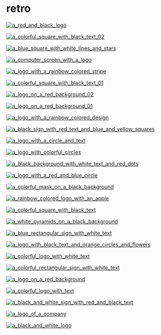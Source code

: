 # retro

<a href="a_red_and_black_logo.png"><img alt="a_red_and_black_logo" src="a_red_and_black_logo.png"></a>

<a href="a_colorful_square_with_black_text_02.png"><img alt="a_colorful_square_with_black_text_02" src="a_colorful_square_with_black_text_02.png"></a>

<a href="a_blue_square_with_white_lines_and_stars.png"><img alt="a_blue_square_with_white_lines_and_stars" src="a_blue_square_with_white_lines_and_stars.png"></a>

<a href="a_computer_screen_with_a_logo.png"><img alt="a_computer_screen_with_a_logo" src="a_computer_screen_with_a_logo.png"></a>

<a href="a_logo_with_a_rainbow_colored_stripe.png"><img alt="a_logo_with_a_rainbow_colored_stripe" src="a_logo_with_a_rainbow_colored_stripe.png"></a>

<a href="a_colorful_square_with_black_text_01.png"><img alt="a_colorful_square_with_black_text_01" src="a_colorful_square_with_black_text_01.png"></a>

<a href="a_logo_on_a_red_background_02.png"><img alt="a_logo_on_a_red_background_02" src="a_logo_on_a_red_background_02.png"></a>

<a href="a_logo_on_a_red_background_01.png"><img alt="a_logo_on_a_red_background_01" src="a_logo_on_a_red_background_01.png"></a>

<a href="a_logo_with_a_rainbow_colored_design.png"><img alt="a_logo_with_a_rainbow_colored_design" src="a_logo_with_a_rainbow_colored_design.png"></a>

<a href="a_black_sign_with_red_text_and_blue_and_yellow_squares.png"><img alt="a_black_sign_with_red_text_and_blue_and_yellow_squares" src="a_black_sign_with_red_text_and_blue_and_yellow_squares.png"></a>

<a href="a_logo_with_a_circle_and_text.png"><img alt="a_logo_with_a_circle_and_text" src="a_logo_with_a_circle_and_text.png"></a>

<a href="a_logo_with_colorful_circles.png"><img alt="a_logo_with_colorful_circles" src="a_logo_with_colorful_circles.png"></a>

<a href="a_black_background_with_white_text_and_red_dots.png"><img alt="a_black_background_with_white_text_and_red_dots" src="a_black_background_with_white_text_and_red_dots.png"></a>

<a href="a_logo_with_a_red_and_blue_circle.png"><img alt="a_logo_with_a_red_and_blue_circle" src="a_logo_with_a_red_and_blue_circle.png"></a>

<a href="a_colorful_mask_on_a_black_background.jpg"><img alt="a_colorful_mask_on_a_black_background" src="a_colorful_mask_on_a_black_background.jpg"></a>

<a href="a_rainbow_colored_logo_with_an_apple.png"><img alt="a_rainbow_colored_logo_with_an_apple" src="a_rainbow_colored_logo_with_an_apple.png"></a>

<a href="a_colorful_square_with_black_text.png"><img alt="a_colorful_square_with_black_text" src="a_colorful_square_with_black_text.png"></a>

<a href="a_white_pyramids_on_a_black_background.jpg"><img alt="a_white_pyramids_on_a_black_background" src="a_white_pyramids_on_a_black_background.jpg"></a>

<a href="a_blue_rectangular_sign_with_white_text.png"><img alt="a_blue_rectangular_sign_with_white_text" src="a_blue_rectangular_sign_with_white_text.png"></a>

<a href="a_logo_with_black_text_and_orange_circles_and_flowers.png"><img alt="a_logo_with_black_text_and_orange_circles_and_flowers" src="a_logo_with_black_text_and_orange_circles_and_flowers.png"></a>

<a href="a_colorful_logo_with_white_text.png"><img alt="a_colorful_logo_with_white_text" src="a_colorful_logo_with_white_text.png"></a>

<a href="a_colorful_rectangular_sign_with_white_text.png"><img alt="a_colorful_rectangular_sign_with_white_text" src="a_colorful_rectangular_sign_with_white_text.png"></a>

<a href="a_logo_on_a_red_background.png"><img alt="a_logo_on_a_red_background" src="a_logo_on_a_red_background.png"></a>

<a href="a_colorful_logo_with_text.png"><img alt="a_colorful_logo_with_text" src="a_colorful_logo_with_text.png"></a>

<a href="a_black_and_white_sign_with_red_and_black_text.png"><img alt="a_black_and_white_sign_with_red_and_black_text" src="a_black_and_white_sign_with_red_and_black_text.png"></a>

<a href="a_logo_of_a_company.png"><img alt="a_logo_of_a_company" src="a_logo_of_a_company.png"></a>

<a href="a_black_and_white_logo.png"><img alt="a_black_and_white_logo" src="a_black_and_white_logo.png"></a>

